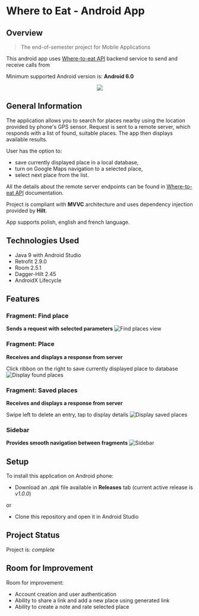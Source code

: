 # Where to Eat - Android App
## Overview
> The end-of-semester project for Mobile Applications

This android app uses [Where-to-eat API](https://github.com/xalpol12/where-to-eat-backend) backend service to send and receive calls from

Minimum supported Android version is: **Android 6.0**

<p align="center">
  <img src="./readme-scr/icon.png" />
</p>

## General Information
The application allows you to search for places nearby using the location provided by phone's GPS sensor. Request is sent to a remote server, which responds with a list of found, suitable places. The app then displays available results. 

User has the option to:
* save currently displayed place in a local database, 
* turn on Google Maps navigation to a selected place,
* select next place from the list.

All the details about the remote server endpoints can be found in [Where-to-eat API](https://github.com/xalpol12/where-to-eat-backend) documentation.

Project is compliant with **MVVC** architecture and uses dependency injection provided by **Hilt**.

App supports polish, english and french language.


## Technologies Used
- Java 9 with Android Studio
- Retrofit 2.9.0
- Room 2.5.1
- Dagger-Hilt 2.45
- AndroidX Lifecycle


## Features

### Fragment: Find place
**Sends a request with selected parameters**
![Find places view](./readme-scr/find_places.png)

### Fragment: Place
**Receives and displays a response from server**

Click ribbon on the right to save currently displayed place to database
![Display found places](./readme-scr/place_display.png)

### Fragment: Saved places
**Receives and displays a response from server**

Swipe left to delete an entry, tap to display details
![Display saved places](./readme-scr/saved_display.png)

### Sidebar
**Provides smooth navigation between fragments**
![Sidebar](./readme-scr/sidebar_view.png)


## Setup
To install this application on Android phone:
* Download an _.apk_ file available in **Releases** tab (current active release is _v1.0.0_)

or
* Clone this repository and open it in Android Studio

## Project Status
Project is: _complete_ 


## Room for Improvement
Room for improvement:
- Account creation and user authentication
- Ability to share a link and add a new place using generated link
- Ability to create a note and rate selected place
